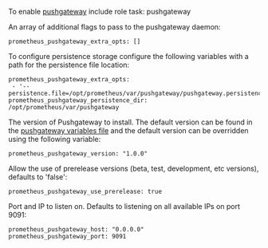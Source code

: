 To enable [pushgateway](https://github.com/prometheus/pushgateway) include role task: pushgateway

An array of additional flags to pass to the pushgateway daemon:

    prometheus_pushgateway_extra_opts: []

To configure persistence storage configure the following variables with a path for the persistence file location:

    prometheus_pushgateway_extra_opts:
     - '--persistence.file=/opt/prometheus/var/pushgateway/pushgateway.persistence'
    prometheus_pushgateway_persistence_dir: /opt/prometheus/var/pushgateway

The version of Pushgateway to install. The default version can be found in the [pushgateway variables file](../vars/software/pushgateway.yml) and the default version can be overridden using the following variable:

    prometheus_pushgateway_version: "1.0.0"

Allow the use of prerelease versions (beta, test, development, etc versions), defaults to 'false':

    prometheus_pushgateway_use_prerelease: true

Port and IP to listen on. Defaults to listening on all available IPs on port 9091:

    prometheus_pushgateway_host: "0.0.0.0"
    prometheus_pushgateway_port: 9091
